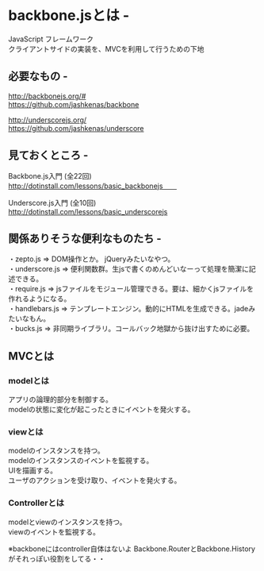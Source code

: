 # backbone.jsとは - 

JavaScript フレームワーク  
クライアントサイドの実装を、MVCを利用して行うための下地　　


## 必要なもの - 

http://backbonejs.org/#  
https://github.com/jashkenas/backbone  

http://underscorejs.org/  
https://github.com/jashkenas/underscore  


## 見ておくところ -

Backbone.js入門 (全22回)  
http://dotinstall.com/lessons/basic_backbonejs　　 

Underscore.js入門 (全10回)  
http://dotinstall.com/lessons/basic_underscorejs  



## 関係ありそうな便利なものたち -

・zepto.js => DOM操作とか。 jQueryみたいなやつ。  
・underscore.js => 便利関数群。生jsで書くのめんどいなーって処理を簡潔に記述できる。  
・require.js => jsファイルをモジュール管理できる。要は、細かくjsファイルを作れるようになる。  
・handlebars.js => テンプレートエンジン。動的にHTMLを生成できる。jadeみたいなもん。  
・bucks.js => 非同期ライブラリ。コールバック地獄から抜け出すために必要。  


## MVCとは  

### modelとは  
アプリの論理的部分を制御する。  
modelの状態に変化が起こったときにイベントを発火する。
  
### viewとは  
modelのインスタンスを持つ。    
modelのインスタンスのイベントを監視する。  
UIを描画する。  
ユーザのアクションを受け取り、イベントを発火する。  

### Controllerとは  
modelとviewのインスタンスを持つ。  
viewのイベントを監視する。  
  
※backboneにはcontroller自体はないよ 
Backbone.RouterとBackbone.Historyがそれっぽい役割をしてる・・








